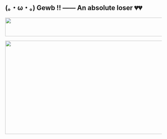 ## (。・ω・。) Gewb !! —— An absolute loser 💔💔
<p align="center">
  <img width="1000" height="60" src="https://github.com/user-attachments/assets/da51c4dc-f9a9-4436-b4e8-012346833b81">
</p>
<p align="center">
  <img width="700" height="300" src="https://github.com/user-attachments/assets/5db0dfde-d297-484a-98c4-fb9bd93fc9d8">
</p>



<!--
**kewbybub/kewbybub** is a ✨ _special_ ✨ repository because its `README.md` (this file) appears on your GitHub profile.

Here are some ideas to get you started:

- 🔭 I’m currently working on ...
- 🌱 I’m currently learning ...
- 👯 I’m looking to collaborate on ...
- 🤔 I’m looking for help with ...
- 💬 Ask me about ...
- 📫 How to reach me: ...
- 😄 Pronouns: ...
- ⚡ Fun fact: ...
-->
